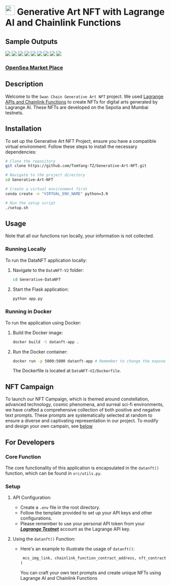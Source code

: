# <img src="https://www.gitbook.com/cdn-cgi/image/width=36,dpr=2,height=36,fit=contain,format=auto/https%3A%2F%2F576435799-files.gitbook.io%2F~%2Ffiles%2Fv0%2Fb%2Fgitbook-x-prod.appspot.com%2Fo%2Fspaces%252F-MauK7Ig3eWeXC35bZV7%252Ficon%252FUuoj67jxo8XNDYmZKupy%252Flogo_transparent.png%3Falt%3Dmedia%26token%3D8e053c6b-b5b3-4055-86dc-380c9f0a609d" width="30" height="30"/> Generative Art NFT with Lagrange AI and Chainlink Functions


## Sample Outputs
![](https://a8ef60452885.acl.multichain.storage/ipfs/QmZKsSQ9WMSAtn1hw71Jr2DXVNnVsHvh8KS9s14JPEiJFc)
![](https://a8ef60452885.acl.multichain.storage/ipfs/QmWjVP4D2CS2oimANTv9KkxngFwcBDBRMyuZRnHTJFp5tF)
![](https://a8ef60452885.acl.multichain.storage/ipfs/QmXqov8MCyRx8BbHDSn4FHoL8zYztF856ZP4qafdiWTHHZ)
![](https://a8ef60452885.acl.multichain.storage/ipfs/QmdrxbZhqqEvxdJxjGGPqZQPWRgZmHSsh9UVm792WtvhRE?filename=9dc765db-a705-49df-aa04-6013ea286252.png)
![](https://a8ef60452885.acl.multichain.storage/ipfs/QmUKfRNnNECdZpYhEhYbU9p4hbafK9tdUjnCcA3yeutiEy?filename=cf76663c-e987-48cb-a583-f85c6a94396b.png)
![](https://a8ef60452885.acl.multichain.storage/ipfs/QmWvDX1gP98wM4QJi4hdkDDb2HqDNxHZVzXxLXvwoTytCH)
![](https://a8ef60452885.acl.multichain.storage/ipfs/QmeyRegd2cKZNsC8dvBxc447rBrwgwZz7Wedw9fmU7w5Ta)
![](https://a8ef60452885.acl.multichain.storage/ipfs/QmaQ6wGJ4zPvyLnWZoDBrrxCSLooUdbed3rWufdRhPp2Zd)
![](https://a8ef60452885.acl.multichain.storage/ipfs/QmaP8dUtkjaevACwCSowxAcHzGZmTBYk2P2w41sKN3H5zS)

### [OpenSea Market Place](https://testnets.opensea.io/collection/swan-chainlink)

## Description

Welcome to the `Swan Chain Generative Art NFT` project. We used [Lagrange APIs and Chainlink Functions](https://github.com/lagrangedao/python-lag-sdk/tree/dev) to create NFTs for digital arts generated by Lagrange AI. These NFTs are developed on the Sepolia and Mumbai testnets.

## Installation

To set up the Generative Art NFT Project, ensure you have a compatible virtual environment. Follow these steps to install the necessary dependencies:

```bash
# Clone the repository
git clone https://github.com/TomYang-TZ/Generative-Art-NFT.git

# Navigate to the project directory
cd Generative-Art-NFT  

# Create a virtual environment first
conda create -n "VIRTUAL_ENV_NAME" python=3.9

# Run the setup script
./setup.sh
```

## Usage
Note that all our functions run locally, your information is not collected.
### Running Locally

To run the DataNFT application locally:

1. Navigate to the `DataNFT-V2` folder:
   ```bash
   cd Generative-DataNFT 
   ```

2. Start the Flask application:
   ```py
   python app.py
   ```

### Running in Docker

To run the application using Docker:

1. Build the Docker image:
   ```bash
   docker build -t datanft-app .
   ```

2. Run the Docker container:
   ```bash
   docker run -p 5000:5000 datanft-app # Remember to change the exposed port in the Dockerfile accordingly
   ```

   The Dockerfile is located at `DataNFT-V2/Dockerfile`.

## NFT Campaign  
To launch our NFT Campaign, which is themed around constellation, advanced technology, cosmic phenomena, and surreal sci-fi environments, we have crafted a comprehensive collection of both positive and negative text prompts. These prompts are systematically selected at random to ensure a diverse and captivating representation in our project. To modify and design your own campain, see [below](#setup)

## For Developers

### Core Function

The core functionality of this application is encapsulated in the `datanft()` function, which can be found in `src/utils.py`.

### Setup

1. API Configuration:
   - Create a `.env` file in the root directory.
   - Follow the template provided to set up your API keys and other configurations.
   - Please remember to use your personal API token from your ***[Lagrange Testnet](https://testnet.lagrangedao.org/main)*** account as the Lagrange API key.

2. Using the `datanft()` Function:
   - Here's an example to illustrate the usage of `datanft()`:
     ```py
      mcs_img_link, chainlink_function_contract_address, nft_contract_address, dataset_address, license_mint_hash  = datanft(POS_TEXT_PROMPT=POS_TEXT_PROMPT, NEG_TEXT_PROMPT=NEG_TEXT_PROMPT)
     )
     ```
     You can craft your own text prompts and create unique NFTs using Lagrange AI and Chainlink Functions
